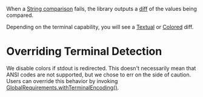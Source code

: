 When a [String comparison](https://cowwoc.github.io/requirements.js/2.0.9/docs/api/ObjectVerifier.html#isEqualTo)
fails, the library outputs a [diff](https://en.wikipedia.org/wiki/Diff) of the values being compared.

Depending on the terminal capability, you will see a [Textual](Textual_Diff.md) or [Colored](Colored_Diff.md) diff.

# Overriding Terminal Detection

We disable colors if stdout is redirected. This doesn't necessarily mean that ANSI codes are not supported, but we chose to err on the side of caution.
Users can override this behavior by invoking [GlobalRequirements.withTerminalEncoding()](https://cowwoc.github.io/requirements.js/2.0.9/docs/api/module-GlobalRequirements-GlobalRequirements.html#.withTerminalEncoding).
